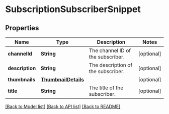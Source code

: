 # SubscriptionSubscriberSnippet

## Properties
Name | Type | Description | Notes
------------ | ------------- | ------------- | -------------
**channelId** | **String** | The channel ID of the subscriber. | [optional] 
**description** | **String** | The description of the subscriber. | [optional] 
**thumbnails** | [**ThumbnailDetails**](ThumbnailDetails.md) |  | [optional] 
**title** | **String** | The title of the subscriber. | [optional] 

[[Back to Model list]](../README.md#documentation-for-models) [[Back to API list]](../README.md#documentation-for-api-endpoints) [[Back to README]](../README.md)


